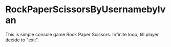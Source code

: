 # RockPaperScissorsByUsernamebyIvan
This is simple console game Rock Paper Scissors.
Infinite loop, till player decide to "exit".
